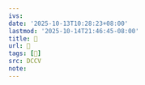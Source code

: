 ```yaml
---
ivs:
date: '2025-10-13T10:28:23+08:00'
lastmod: '2025-10-14T21:46:45-08:00'
title: 􅒙
url: 􅒙
tags: [𩯌]
src: DCCV
note:
---
```


